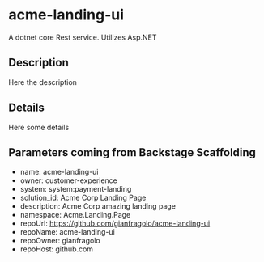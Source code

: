 # acme-landing-ui

A dotnet core Rest service. Utilizes Asp.NET

## Description

Here the description

## Details

Here some details

## Parameters coming from Backstage Scaffolding

* name: acme-landing-ui
* owner: customer-experience
* system: system:payment-landing
* solution_id: Acme Corp Landing Page
* description: Acme Corp amazing landing page
* namespace: Acme.Landing.Page
* repoUrl: https://github.com/gianfragolo/acme-landing-ui
* repoName: acme-landing-ui
* repoOwner: gianfragolo
* repoHost: github.com
